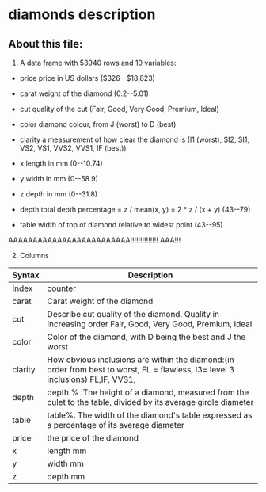 # diamonds description

## About this file:

1. A data frame with 53940 rows and 10 variables:

- price price in US dollars (\$326--\$18,823)

- carat weight of the diamond (0.2--5.01)

- cut quality of the cut (Fair, Good, Very Good, Premium, Ideal)

- color diamond colour, from J (worst) to D (best)

- clarity a measurement of how clear the diamond is (I1 (worst), SI2, SI1, VS2, VS1, VVS2, VVS1, IF (best))

- x length in mm (0--10.74)

- y width in mm (0--58.9)

- z depth in mm (0--31.8)

- depth total depth percentage = z / mean(x, y) = 2 * z / (x + y) (43--79)

- table width of top of diamond relative to widest point (43--95)

AAAAAAAAAAAAAAAAAAAAAAAAA!!!!!!!!!!!!!!
AAA!!!

2. Columns

| Syntax      | Description |
| ----------- | ----------- |
| Index  | counter |
| carat  | Carat weight of the diamond |
| cut    | Describe cut quality of the diamond. Quality in increasing order Fair, Good, Very Good, Premium, Ideal |
| color  | Color of the diamond, with D being the best and J the worst |
| clarity| How obvious inclusions are within the diamond:(in order from best to worst, FL = flawless, I3= level 3 inclusions) FL,IF, VVS1, | VVS2, VS1, VS2, SI1, SI2, I1, I2, I3 |
| depth  | depth % :The height of a diamond, measured from the culet to the table, divided by its average girdle diameter |
| table  | table%: The width of the diamond's table expressed as a percentage of its average diameter |
| price  | the price of the diamond |
| x      | length mm |
| y      | width mm  |
| z      | depth mm  |
